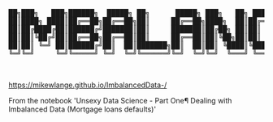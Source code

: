 <pre>
██╗███╗   ███╗██████╗  █████╗ ██╗      █████╗ ███╗   ██╗ ██████╗███████╗██████╗     ██████╗  █████╗ ████████╗ █████╗ 
██║████╗ ████║██╔══██╗██╔══██╗██║     ██╔══██╗████╗  ██║██╔════╝██╔════╝██╔══██╗    ██╔══██╗██╔══██╗╚══██╔══╝██╔══██╗
██║██╔████╔██║██████╔╝███████║██║     ███████║██╔██╗ ██║██║     █████╗  ██║  ██║    ██║  ██║███████║   ██║   ███████║
██║██║╚██╔╝██║██╔══██╗██╔══██║██║     ██╔══██║██║╚██╗██║██║     ██╔══╝  ██║  ██║    ██║  ██║██╔══██║   ██║   ██╔══██║
██║██║ ╚═╝ ██║██████╔╝██║  ██║███████╗██║  ██║██║ ╚████║╚██████╗███████╗██████╔╝    ██████╔╝██║  ██║   ██║   ██║  ██║
╚═╝╚═╝     ╚═╝╚═════╝ ╚═╝  ╚═╝╚══════╝╚═╝  ╚═╝╚═╝  ╚═══╝ ╚═════╝╚══════╝╚═════╝     ╚═════╝ ╚═╝  ╚═╝   ╚═╝   ╚═╝  ╚═╝
                                                                                                                     
                                                                                                                   
</pre>

https://mikewlange.github.io/ImbalancedData-/

From the notebook 'Unsexy Data Science - Part One¶ Dealing with Imbalanced Data (Mortgage loans defaults)'
